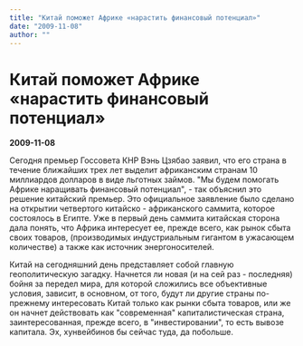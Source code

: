 ```yaml
---
title: "Китай поможет Африке «нарастить финансовый потенциал»"
date: "2009-11-08"
author: ""
---
```


# Китай поможет Африке «нарастить финансовый потенциал»

**2009-11-08** 

Сегодня премьер Госсовета КНР Вэнь Цзябао заявил, что его страна в течение ближайших трех лет выделит африканским странам 10 миллиардов долларов в виде льготных займов. "Мы будем помогать Африке наращивать финансовый потенциал", - так объяснил это решение китайский премьер. Это официальное заявление было сделано на открытии четвертого китайско - африканского саммита, которое состоялось в Египте. Уже в первый день саммита китайская сторона дала понять, что Африка интересует ее, прежде всего, как рынок сбыта своих товаров, (производимых индустриальным гигантом в ужасающем количестве) а также как источник энергоносителей.

Китай на сегодняшний день представляет собой главную геополитическую загадку. Начнется ли новая (и на сей раз - последняя) бойня за передел мира, для которой сложились все объективные условия, зависит, в основном, от того, будут ли другие страны по-прежнему интересовать Китай только как рынки сбыта товаров, или же он начнет действовать как "современная" капиталистическая страна, заинтересованная, прежде всего, в "инвестировании", то есть вывозе капитала. Эх, хунвейбинов бы сейчас туда, да побольше.
